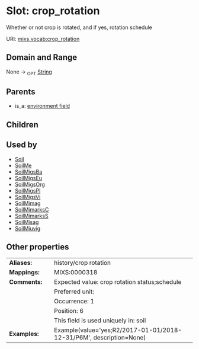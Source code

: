 
# Slot: crop_rotation


Whether or not crop is rotated, and if yes, rotation schedule

URI: [mixs.vocab:crop_rotation](https://w3id.org/mixs/vocab/crop_rotation)


## Domain and Range

None ->  <sub>OPT</sub> [String](types/String.md)

## Parents

 *  is_a: [environment field](environment_field.md)

## Children


## Used by

 * [Soil](Soil.md)
 * [SoilMe](SoilMe.md)
 * [SoilMigsBa](SoilMigsBa.md)
 * [SoilMigsEu](SoilMigsEu.md)
 * [SoilMigsOrg](SoilMigsOrg.md)
 * [SoilMigsPl](SoilMigsPl.md)
 * [SoilMigsVi](SoilMigsVi.md)
 * [SoilMimag](SoilMimag.md)
 * [SoilMimarksC](SoilMimarksC.md)
 * [SoilMimarksS](SoilMimarksS.md)
 * [SoilMisag](SoilMisag.md)
 * [SoilMiuvig](SoilMiuvig.md)

## Other properties

|  |  |  |
| --- | --- | --- |
| **Aliases:** | | history/crop rotation |
| **Mappings:** | | MIXS:0000318 |
| **Comments:** | | Expected value: crop rotation status;schedule |
|  | | Preferred unit:  |
|  | | Occurrence: 1 |
|  | | Position: 6 |
|  | | This field is used uniquely in: soil |
| **Examples:** | | Example(value='yes;R2/2017-01-01/2018-12-31/P6M', description=None) |

